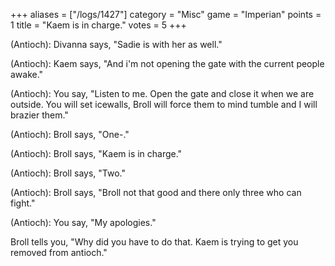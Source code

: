 +++
aliases = ["/logs/1427"]
category = "Misc"
game = "Imperian"
points = 1
title = "Kaem is in charge."
votes = 5
+++

(Antioch): Divanna says, "Sadie is with her as well."

(Antioch): Kaem says, "And i'm not opening the gate with the current people 
awake."

(Antioch): You say, "Listen to me. Open the gate and close it when we are 
outside. You will set icewalls, Broll will force them to mind tumble and I will brazier them."

(Antioch): Broll says, "One-."

(Antioch): Broll says, "Kaem is in charge."

(Antioch): Broll says, "Two."

(Antioch): Broll says, "Broll not that good and there only three who can 
fight."

(Antioch): You say, "My apologies."

Broll tells you, "Why did you have to do that. Kaem is trying to get you 
removed from antioch."